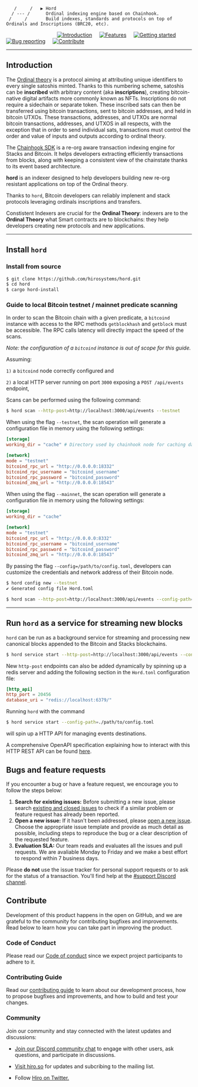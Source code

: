                       
       /     /   ▶ Hord   
      / --- /      Ordinal indexing engine based on Chainhook.
     /     /       Build indexes, standards and protocols on top of Ordinals and Inscriptions (BRC20, etc).
                  

&nbsp;&nbsp;&nbsp;&nbsp;&nbsp;&nbsp;&nbsp;&nbsp;&nbsp;&nbsp;&nbsp;&nbsp;&nbsp;&nbsp;&nbsp;&nbsp;&nbsp;&nbsp;&nbsp;&nbsp;&nbsp;&nbsp;&nbsp;&nbsp;&nbsp;&nbsp;&nbsp;&nbsp;&nbsp;&nbsp;&nbsp;&nbsp;&nbsp;&nbsp;&nbsp;[![Introduction](https://img.shields.io/badge/%23-%20Introduction%20-orange?labelColor=gray)](#Introduction)
&nbsp;&nbsp;&nbsp;&nbsp;[![Features](https://img.shields.io/badge/%23-Features-orange?labelColor=gray)](#Features)
&nbsp;&nbsp;&nbsp;&nbsp;[![Getting started](https://img.shields.io/badge/%23-Quick%20Start-orange?labelColor=gray)](#Quick-start)
&nbsp;&nbsp;&nbsp;&nbsp;[![Bug reporting](https://img.shields.io/badge/%23-Documentation-orange?labelColor=gray)](#Bug-report)
&nbsp;&nbsp;&nbsp;&nbsp;[![Contribute](https://img.shields.io/badge/%23-Contribute-orange?labelColor=gray)](#Contribute)

***

## Introduction

The [Ordinal theory](https://trustmachines.co/glossary/ordinal-theory) is a protocol aiming at attributing unique identifiers to every single satoshis minted. Thanks to this numbering scheme, satoshis can be **inscribed** with arbitrary content (aka **inscriptions**), creating bitcoin-native digital artifacts more commonly known as NFTs. Inscriptions do not require a sidechain or separate token.
These inscribed sats can then be transferred using bitcoin transactions, sent to bitcoin addresses, and held in bitcoin UTXOs. These transactions, addresses, and UTXOs are normal bitcoin transactions, addresses, and UTXOS in all respects, with the exception that in order to send individual sats, transactions must control the order and value of inputs and outputs according to ordinal theory.

The [Chainhook SDK](https://github.com/hirosystems/chainhook) is a re-org aware transaction indexing engine for Stacks and Bitcoin. It helps developers extracting efficiently transactions from blocks, along with keeping a consistent view of the chainstate thanks to its event based architecture.

**hord** is an indexer designed to help developers building new re-org resistant applications on top of the Ordinal theory.

Thanks to `hord`, Bitcoin developers can reliably implenent and stack protocols leveraging ordinals inscriptions and transfers.

Constistent Indexers are crucial for the **Ordinal Theory**: indexers are to the **Ordinal Theory** what Smart contracts are to blockchains: they help developers creating new protocols and new applications.

---
<a name="Quick-start"></a>

## Install `hord`

### Install from source

```bash 
$ git clone https://github.com/hirosystems/hord.git
$ cd hord
$ cargo hord-install
```

### Guide to local Bitcoin testnet / mainnet predicate scanning

In order to scan the Bitcoin chain with a given predicate, a `bitcoind` instance with access to the RPC methods `getblockhash` and `getblock` must be accessible. The RPC calls latency will directly impact the speed of the scans.

*Note: the configuration of a `bitcoind` instance is out of scope for this guide.*

Assuming: 

`1)` a `bitcoind` node correctly configured and 

`2)` a local HTTP server running on port `3000` exposing a `POST /api/events` endpoint, 

Scans can be performed using the following command:
```bash
$ hord scan --http-post=http://localhost:3000/api/events --testnet
```
When using the flag `--testnet`, the scan operation will generate a configuration file in memory using the following settings:
```toml
[storage]
working_dir = "cache" # Directory used by chainhook node for caching data

[network]
mode = "testnet"
bitcoind_rpc_url = "http://0.0.0.0:18332"
bitcoind_rpc_username = "bitcoind_username"
bitcoind_rpc_password = "bitcoind_password"
bitcoind_zmq_url = "http://0.0.0.0:18543"
```

When using the flag `--mainnet`, the scan operation will generate a configuration file in memory using the following settings:
```toml
[storage]
working_dir = "cache"

[network]
mode = "testnet"
bitcoind_rpc_url = "http://0.0.0.0:8332"
bitcoind_rpc_username = "bitcoind_username"
bitcoind_rpc_password = "bitcoind_password"
bitcoind_zmq_url = "http://0.0.0.0:18543"
```

By passing the flag `--config=/path/to/config.toml`, developers can customize the credentials and network address of their Bitcoin node. 
```bash
$ hord config new --testnet
✔ Generated config file Hord.toml

$ hord scan --http-post=http://localhost:3000/api/events --config-path=./Hord.toml
```

---
## Run `hord` as a service for streaming new blocks

`hord` can be run as a background service for streaming and processing new canonical blocks appended to the Bitcoin and Stacks blockchains.

```bash
$ hord service start --http-post=http://localhost:3000/api/events --config-path=./path/to/config.toml
```

New `http-post` endpoints can also be added dynamically by spinning up a redis server and adding the following section in the `Hord.tonl` configuration file:

```toml
[http_api]
http_port = 20456
database_uri = "redis://localhost:6379/"
```

Running `hord` with the command

```bash
$ hord service start --config-path=./path/to/config.toml
```

will spin up a HTTP API for managing events destinations.


A comprehensive OpenAPI specification explaining how to interact with this HTTP REST API can be found [here](https://github.com/hirosystems/chainhook/blob/develop/docs/chainhook-openapi.json).

<a name="Bug-report"></a>
## Bugs and feature requests

If you encounter a bug or have a feature request, we encourage you to follow the steps below:

 1. **Search for existing issues:** Before submitting a new issue, please search [existing and closed issues](../../issues) to check if a similar problem or feature request has already been reported.
 1. **Open a new issue:** If it hasn't been addressed, please [open a new issue](../../issues/new/choose). Choose the appropriate issue template and provide as much detail as possible, including steps to reproduce the bug or a clear description of the requested feature.
 1. **Evaluation SLA:** Our team reads and evaluates all the issues and pull requests. We are avaliable Monday to Friday and we make a best effort to respond within 7 business days.

Please **do not** use the issue tracker for personal support requests or to ask for the status of a transaction. You'll find help at the [#support Discord channel](https://discord.gg/SK3DxdsP).


## Contribute

Development of this product happens in the open on GitHub, and we are grateful to the community for contributing bugfixes and improvements. Read below to learn how you can take part in improving the product.

### Code of Conduct
Please read our [Code of conduct](../../../.github/blob/main/CODE_OF_CONDUCT.md) since we expect project participants to adhere to it. 

### Contributing Guide
Read our [contributing guide](.github/CONTRIBUTING.md) to learn about our development process, how to propose bugfixes and improvements, and how to build and test your changes.


### Community

Join our community and stay connected with the latest updates and discussions:

- [Join our Discord community chat](https://discord.gg/ZQR6cyZC) to engage with other users, ask questions, and participate in discussions.

- [Visit hiro.so](https://www.hiro.so/) for updates and subcribing to the mailing list.

- Follow [Hiro on Twitter.](https://twitter.com/hirosystems)
